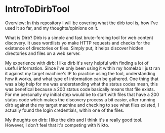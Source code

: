 # IntroToDirbTool

Overview: In this repository I will be covering what the dirb tool is, how I've used it so far, and my thoughts/opinions on it.

What is Dirb?
Dirb is a simple and fast brute-forcing tool for web content discovery. It uses wordlists yo make HTTP requests and checks for the existence of directories or files. Simply put, it helps discover hidden directories and files on a web server. 

My experience with dirb: I like dirb it's very helpful with finding a lot of useful information. Since i've only been using it within my homelab I just ran it against my target machine's IP to practice using the tool, understanding how it works, and what type of information can be gathered. One thing that was a big help for me was understanding what the status codes mean, this was benefical because a 200 status code basically means that file exists. For me personally my initial step would be to start with files that have a 200 status code which makes the discovery process a bit easier, after running dirb against the my target machine and checking to see what files existed, I actually found the login credentials, within one of the files.

My thoughts on dirb: I like the dirb and I think it's a really good tool. However, I don't feel that it's competing with Nikto.
